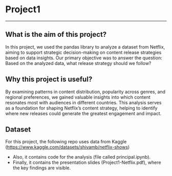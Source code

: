 # Project1
______________________________________________________________________________________________________________________________________

## What is the aim of this project?

In this project, we used the pandas library to analyze a dataset from Netflix, aiming to support strategic decision-making on content release strategies based on data insights. 
Our primary objective was to answer the question: Based on the analyzed data, what release strategy should we follow?

## Why this project is useful?

By examining patterns in content distribution, popularity across genres, and regional preferences, we gained valuable insights into which content resonates most with audiences in different countries. This analysis serves as a foundation for shaping Netflix’s content strategy, helping to identify where new releases could generate the greatest engagement and impact.

## Dataset

For this project, the following repo uses data from Kaggle (https://www.kaggle.com/datasets/shivamb/netflix-shows)

- Also, it contains code for the analysis (file called principal.ipynb).
- Finally, it contains the presentation slides (Project1-Netflix.pdf), where the key findings are visible.

